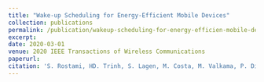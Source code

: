```yaml
---
title: "Wake-up Scheduling for Energy-Efficient Mobile Devices"
collection: publications
permalink: /publication/wakeup-scheduling-for-energy-efficien-mobile-devices
excerpt: 
date: 2020-03-01
venue: 2020 IEEE Transactions of Wireless Communications
paperurl: 
citation: 'S. Rostami, HD. Trinh, S. Lagen, M. Costa, M. Valkama, P. Dini. (2020). &quot;Wake-up Scheduling for Energy-Efficient Mobile Devices.&quot; <i>2020 IEEE Transactions of Wireless Communications</i>.'
---
```


